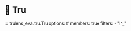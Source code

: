 # 🦑 Tru

::: trulens_eval.tru.Tru
    options:
        # members: true
        filters:
            - "!^_"

